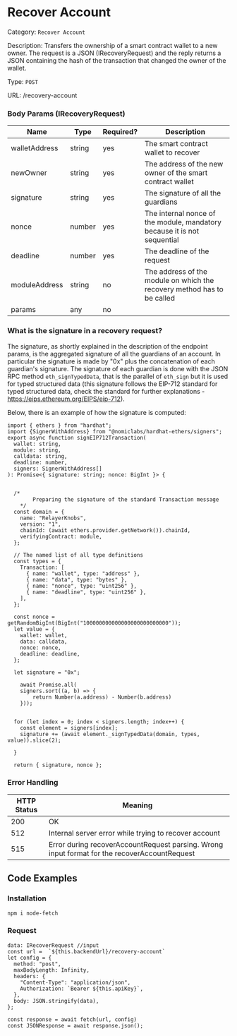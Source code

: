 # Recover Account

Category: `Recover Account`

Description: Transfers the ownership of a smart contract wallet to a new owner. The request is a JSON (IRecoveryRequest) and the reply returns a JSON containing the hash of the transaction that changed the owner of the wallet.

Type: `POST`

URL: /recovery-account

### Body Params (IRecoveryRequest)

| Name | Type | Required? | Description |
| --- | --- | --- | --- |
| walletAddress | string | yes | The smart contract wallet to recover |
| newOwner | string | yes | The address of the new owner of the smart contract wallet |
| signature | string | yes | The signature of all the guardians |
| nonce | number | yes | The internal nonce of the module, mandatory because it is not sequential |
| deadline | number | yes | The deadline of the request |
| moduleAddress | string | no | The address of the module on which the recovery method has to be called |
| params | any | no |  |

### What is the signature in a recovery request?

The signature, as shortly explained in the description of the endpoint params, is the aggregated signature of all the guardians of an account.
In particular the signature is made by "0x" plus the concatenation of each guardian's signature.
The signature of each guardian is done with the JSON RPC method `eth_signTypedData`, that is the parallel of `eth_sign` but it is used for typed structured data (this signature follows the EIP-712 standard for typed structured data, check the standard for further explanations - https://eips.ethereum.org/EIPS/eip-712).

Below, there is an example of how the signature is computed:

```tsx
import { ethers } from "hardhat";
import {SignerWithAddress} from "@nomiclabs/hardhat-ethers/signers";
export async function signEIP712Transaction(
  wallet: string,
  module: string,
  calldata: string,
  deadline: number,
  signers: SignerWithAddress[]
): Promise<{ signature: string; nonce: BigInt }> {
    
  
  /* 
        Preparing the signature of the standard Transaction message
    */
  const domain = {
    name: "RelayerKnobs",
    version: "1",
    chainId: (await ethers.provider.getNetwork()).chainId,
    verifyingContract: module,
  };

  // The named list of all type definitions
  const types = {
    Transaction: [
      { name: "wallet", type: "address" },
      { name: "data", type: "bytes" },
      { name: "nonce", type: "uint256" },
      { name: "deadline", type: "uint256" },
    ],
  };

  const nonce = getRandomBigInt(BigInt("100000000000000000000000000"));
  let value = {
    wallet: wallet,
    data: calldata,
    nonce: nonce,
    deadline: deadline,
  };

  let signature = "0x";

    await Promise.all(
    signers.sort((a, b) => {
        return Number(a.address) - Number(b.address)
    }));
  
  
  for (let index = 0; index < signers.length; index++) {
    const element = signers[index];
    signature += (await element._signTypedData(domain, types, value)).slice(2);

  }

  return { signature, nonce };
```

### Error Handling

| HTTP Status | Meaning |
| --- | --- |
| 200 | OK |
| 512 | Internal server error while trying to recover account |
| 515 | Error during recoverAccountRequest parsing. Wrong input format for the recoverAccountRequest |

## Code Examples

### Installation

```tsx
npm i node-fetch
```

### Request

```tsx
data: IRecoverRequest //input
const url =  `${this.backendUrl}/recovery-account`
let config = {
  method: "post",
  maxBodyLength: Infinity,
  headers: {
    "Content-Type": "application/json",
    Authorization: `Bearer ${this.apiKey}`,
  },
  body: JSON.stringify(data),
};

const response = await fetch(url, config)
const JSONResponse = await response.json();

```